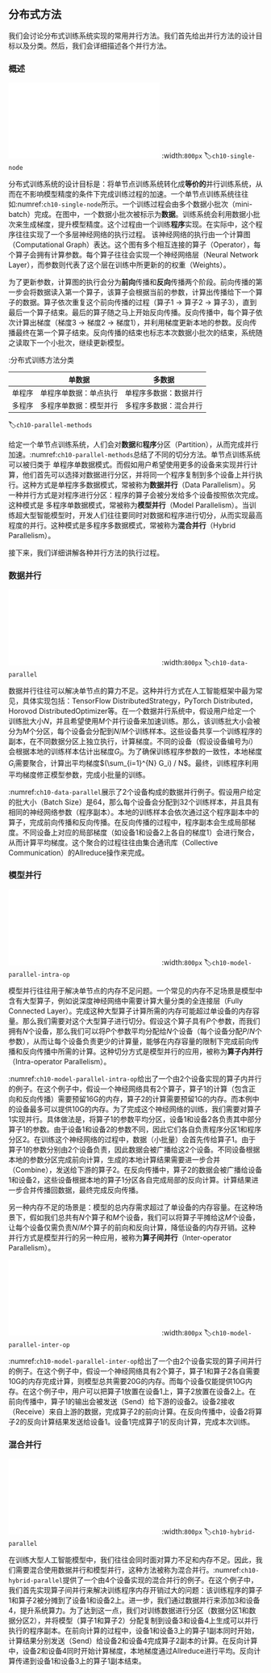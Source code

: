 ## 分布式方法

我们会讨论分布式训练系统实现的常用并行方法。我们首先给出并行方法的设计目标以及分类。然后，我们会详细描述各个并行方法。

### 概述

![单节点训练系统](../img/ch09/ch10-single-node.pdf)
:width:`800px`
:label:`ch10-single-node`

分布式训练系统的设计目标是：将单节点训练系统转化成**等价的**并行训练系统，从而在不影响模型精度的条件下完成训练过程的加速。一个单节点训练系统往往如:numref:`ch10-single-node`所示。一个训练过程会由多个数据小批次（mini-batch）完成。在图中，一个数据小批次被标示为**数据**。训练系统会利用数据小批次来生成梯度，提升模型精度。这个过程由一个训练**程序**实现。在实际中，这个程序往往实现了一个多层神经网络的执行过程。
该神经网络的执行由一个计算图（Computational
Graph）表达。这个图有多个相互连接的算子（Operator），每个算子会拥有计算参数。每个算子往往会实现一个神经网络层（Neural
Network Layer），而参数则代表了这个层在训练中所更新的的权重（Weights）。

为了更新参数，计算图的执行会分为**前向**传播和**反向**传播两个阶段。前向传播的第一步会将数据读入第一个算子，该算子会根据当前的参数，计算出传播给下一个算子的数据。算子依次重复这个前向传播的过程（算子1
-\> 算子2 -\>
算子3），直到最后一个算子结束。最后的算子随之马上开始反向传播。反向传播中，每个算子依次计算出梯度（梯度3
-\> 梯度2 -\>
梯度1），并利用梯度更新本地的参数。反向传播最终在第一个算子结束。反向传播的结束也标志本次数据小批次的结束，系统随之读取下一个小批次，继续更新模型。

:分布式训练方法分类

|  | 单数据 | 多数据 |
|:---:|:---:|:---:|
| 单程序 | 单程序单数据：单点执行 | 单程序多数据：数据并行 |
| 多程序 | 多程序单数据：模型并行 | 多程序多数据：混合并行 |
:label:`ch10-parallel-methods`

给定一个单节点训练系统，人们会对**数据**和**程序**分区（Partition），从而完成并行加速。:numref:`ch10-parallel-methods`总结了不同的切分方法。单节点训练系统可以被归类于
单程序单数据模式。而假如用户希望使用更多的设备来实现并行计算，他们首先可以选择对数据进行分区，并将同一个程序复制到多个设备上并行执行。这种方式是单程序多数据模式，常被称为**数据并行**（Data
Parallelism）。另一种并行方式是对程序进行分区：程序的算子会被分发给多个设备按照依次完成。这种模式是
多程序单数据模式，常被称为**模型并行**（Model
Parallelism）。当训练超大型智能模型时，开发人们往往要同时对数据和程序进行切分，从而实现最高程度的并行。这种模式是多程序多数据模式，常被称为**混合并行**（Hybrid
Parallelism）。

接下来，我们详细讲解各种并行方法的执行过程。

### 数据并行

![数据并行训练系统](../img/ch09/ch10-data-parallel.pdf)
:width:`800px`
:label:`ch10-data-parallel`

数据并行往往可以解决单节点的算力不足。这种并行方式在人工智能框架中最为常见，具体实现包括：TensorFlow
DistributedStrategy，PyTorch Distributed，Horovod DistributedOptimizer等。在一个数据并行系统中，假设用户给定一个训练批大小$N$，并且希望使用$M$个并行设备来加速训练。那么，该训练批大小会被分为$M$个分区，每个设备会分配到$N/M$个训练样本。这些设备共享一个训练程序的副本，在不同数据分区上独立执行，计算梯度。不同的设备（假设设备编号为$i$）会根据本地的训练样本估计出梯度$G_i$。为了确保训练程序参数的一致性，本地梯度$G_i$需要聚合，计算出平均梯度$(\sum_{i=1}^{N} G_i) / N$。最终，训练程序利用平均梯度修正模型参数，完成小批量的训练。

:numref:`ch10-data-parallel`展示了2个设备构成的数据并行例子。假设用户给定的批大小（Batch
Size）是64，那么每个设备会分配到32个训练样本，并且具有相同的神经网络参数（程序副本）。本地的训练样本会依次通过这个程序副本中的算子，完成前向传播和反向传播。在反向传播的过程中，程序副本会生成局部梯度。不同设备上对应的局部梯度（如设备1和设备2上各自的梯度1）会进行聚合，从而计算平均梯度。这个聚合的过程往往由集合通讯库（Collective
Communication）的Allreduce操作来完成。

### 模型并行

![模型并行系统：算子内并行](../img/ch09/ch10-model-parallel-intra-op.pdf)
:width:`800px`
:label:`ch10-model-parallel-intra-op`

模型并行往往用于解决单节点的内存不足问题。一个常见的内存不足场景是模型中含有大型算子，例如说深度神经网络中需要计算大量分类的全连接层（Fully
Connected
Layer）。完成这种大型算子计算所需的内存可能超过单设备的内存容量。那么我们需要对这个大型算子进行切分。假设这个算子具有$P$个参数，而我们拥有$N$个设备，那么我们可以将$P$个参数平均分配给$N$个设备（每个设备分配$P/N$个参数），从而让每个设备负责更少的计算量，能够在内存容量的限制下完成前向传播和反向传播中所需的计算。这种切分方式是模型并行的应用，被称为**算子内并行**（Intra-operator
Parallelism）。

:numref:`ch10-model-parallel-intra-op`给出了一个由2个设备实现的算子内并行的例子。在这个例子中，假设一个神经网络具有2个算子，算子1的计算（包含正向和反向传播）需要预留16G的内存，算子2的计算需要预留1G的内存。而本例中的设备最多可以提供10G的内存。为了完成这个神经网络的训练，我们需要对算子1实现并行。具体做法是，将算子1的参数平均分区，设备1和设备2各负责其中部分算子1的参数。由于设备1和设备2的参数不同，因此它们各自负责程序分区1和程序分区2。在训练这个神经网络的过程中，数据（小批量）会首先传给算子1。由于算子1的参数分别由2个设备负责，因此数据会被广播给这2个设备。不同设备根据本地的参数分区完成前向计算，生成的本地计算结果需要进一步合并（Combine），发送给下游的算子2。在反向传播中，算子2的数据会被广播给设备1和设备2，这些设备根据本地的算子1分区各自完成局部的反向计算。计算结果进一步合并传播回数据，最终完成反向传播。

另一种内存不足的场景是：模型的总内存需求超过了单设备的内存容量。在这种场景下，假如我们总共有$N$个算子和$M$个设备，我们可以将算子平摊给这$M$个设备，让每个设备仅需负责$N/M$个算子的前向和反向计算，降低设备的内存开销。这种并行方式是模型并行的另一种应用，被称为**算子间并行**（Inter-operator
Parallelism）。

![模型并行系统：算子间并行](../img/ch09/ch10-model-parallel-inter-op.pdf)
:width:`800px`
:label:`ch10-model-parallel-inter-op`

:numref:`ch10-model-parallel-inter-op`给出了一个由2个设备实现的算子间并行的例子。在这个例子中，假设一个神经网络具有2个算子，算子1和算子2各自需要10G的内存完成计算，则模型总共需要20G的内存。而每个设备仅能提供10G内存。在这个例子中，用户可以把算子1放置在设备1上，算子2放置在设备2上。在前向传播中，算子1的输出会被发送（Send）给下游的设备2。设备2接收（Receive）来自上游的数据，完成算子2的前向计算。在反向传播中，设备2将算子2的反向计算结果发送给设备1。设备1完成算子1的反向计算，完成本次训练。

### 混合并行

![混合并行系统](../img/ch09/ch10-hybrid-parallel.pdf)
:width:`800px`
:label:`ch10-hybrid-parallel`

在训练大型人工智能模型中，我们往往会同时面对算力不足和内存不足。因此，我们需要混合使用数据并行和模型并行，这种方法被称为混合并行。:numref:`ch10-hybrid-parallel`提供了一个由4个设备实现的混合并行的例子。在这个例子中，我们首先实现算子间并行来解决训练程序内存开销过大的问题：该训练程序的算子1和算子2被分摊到了设备1和设备2上。进一步，我们通过数据并行来添加3和设备4，提升系统算力。为了达到这一点，我们对训练数据进行分区（数据分区1和数据分区2），并将模型（算子1和算子2）分配复制到设备3和设备4上生成可以并行执行的程序副本。在前向计算的过程中，设备1和设备3上的算子1副本同时开始，计算结果分别发送（Send）给设备2和设备4完成算子2副本的计算。在反向计算中，设备2和设备4同时开始计算梯度，本地梯度通过Allreduce进行平均。反向计算传递到设备1和设备3上的算子1副本结束。